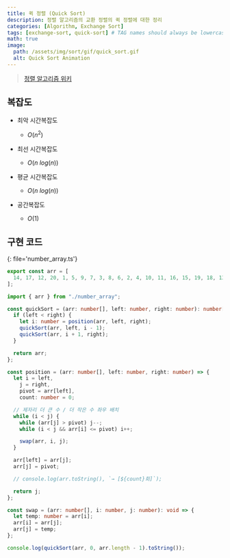 ```yaml
---
title: 퀵 정렬 (Quick Sort)
description: 정렬 알고리즘의 교환 정렬의 퀵 정렬에 대한 정리
categories: [Algorithm, Exchange Sort]
tags: [exchange-sort, quick-sort] # TAG names should always be lowercase
math: true
image:
  path: /assets/img/sort/gif/quick_sort.gif
  alt: Quick Sort Animation
---
```


> [정렬 알고리즘 위키](https://ko.wikipedia.org/wiki/%EC%A0%95%EB%A0%AC_%EC%95%8C%EA%B3%A0%EB%A6%AC%EC%A6%98)

## 복잡도

- 최악 시간복잡도

  - $O(n^2)$

- 최선 시간복잡도

  - $O(n \ log(n))$

- 평균 시간복잡도

  - $O(n \ log(n))$

- 공간복잡도

  - $O(1)$

## 구현 코드

{: file='number_array.ts'}

```ts
export const arr = [
  14, 17, 12, 20, 1, 5, 9, 7, 3, 8, 6, 2, 4, 10, 11, 16, 15, 19, 18, 13,
];
```

```ts
import { arr } from "./number_array";

const quickSort = (arr: number[], left: number, right: number): number[] => {
  if (left < right) {
    let i: number = position(arr, left, right);
    quickSort(arr, left, i - 1);
    quickSort(arr, i + 1, right);
  }

  return arr;
};

const position = (arr: number[], left: number, right: number) => {
  let i = left,
    j = right,
    pivot = arr[left],
    count: number = 0;

  // 제자리 더 큰 수 / 더 작은 수 좌우 배치
  while (i < j) {
    while (arr[j] > pivot) j--;
    while (i < j && arr[i] <= pivot) i++;

    swap(arr, i, j);
  }

  arr[left] = arr[j];
  arr[j] = pivot;

  // console.log(arr.toString(), `→ [${count}회]`);

  return j;
};

const swap = (arr: number[], i: number, j: number): void => {
  let temp: number = arr[i];
  arr[i] = arr[j];
  arr[j] = temp;
};

console.log(quickSort(arr, 0, arr.length - 1).toString());
```

